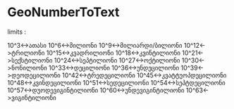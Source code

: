 # GeoNumberToText

limits :

10^3<->ათასი
10^6<->მილიონი
10^9<->მილიარდი/ბილიონი
10^12<->ტრილიონი
10^15<->კვადრილიონი
10^18<->კვინტილიონი
10^21<->სექსტილიონი
10^24<->სეპტილიონი
10^27<->ოქტილიონი
10^30<->ნონილიონი
10^33<->დეცილიონი
10^36<->უნდეცილიონი
10^39<->დეოდეცილიონი
10^42<->ტრედეცილიონი
10^45<->კვატტუოპდეცილიონი
10^48<->კვინდეცილიონი
10^51<->სედეცილიონი
10^54<->სეპტდეცილიონი
10^57<->დუოდევიგინტილიონი
10^60<->უნდევიგინტილიონი
10^63<->ვიგინტილიონი